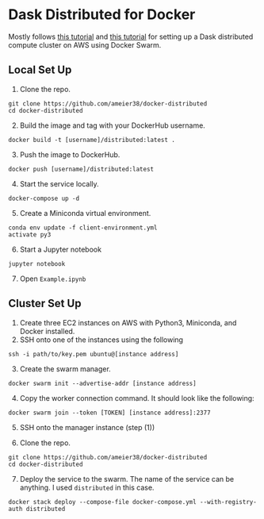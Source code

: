 # Dask Distributed for Docker
Mostly follows [this tutorial](https://docs.docker.com/engine/swarm/swarm-tutorial/create-swarm/) 
and [this tutorial](https://docs.docker.com/engine/swarm/stack-deploy/#test-the-app-with-compose)
for setting up a Dask distributed compute cluster on AWS using Docker Swarm.

## Local Set Up
1) Clone the repo.
```commandline
git clone https://github.com/ameier38/docker-distributed
cd docker-distributed
```

2) Build the image and tag with your DockerHub username.
```commandline
docker build -t [username]/distributed:latest .
```

3) Push the image to DockerHub.
```commandline
docker push [username]/distributed:latest
```

4) Start the service locally.
```commandline
docker-compose up -d
```

5) Create a Miniconda virtual environment.
```commandline
conda env update -f client-environment.yml
activate py3
```

6) Start a Jupyter notebook
```commandline
jupyter notebook
```

7) Open `Example.ipynb`

## Cluster Set Up
1) Create three EC2 instances on AWS with Python3, Miniconda, and Docker installed.
2) SSH onto one of the instances using the following
```commandline
ssh -i path/to/key.pem ubuntu@[instance address]
```

3) Create the swarm manager.
```commandline
docker swarm init --advertise-addr [instance address]
```

4) Copy the worker connection command. It should look like the following:
```commandline
docker swarm join --token [TOKEN] [instance address]:2377
```

5) SSH onto the manager instance (step (1))

6) Clone the repo.
```commandline
git clone https://github.com/ameier38/docker-distributed
cd docker-distributed
```

7) Deploy the service to the swarm. The name of the service can be
anything. I used `distributed` in this case.
```commandline
docker stack deploy --compose-file docker-compose.yml --with-registry-auth distributed
```
